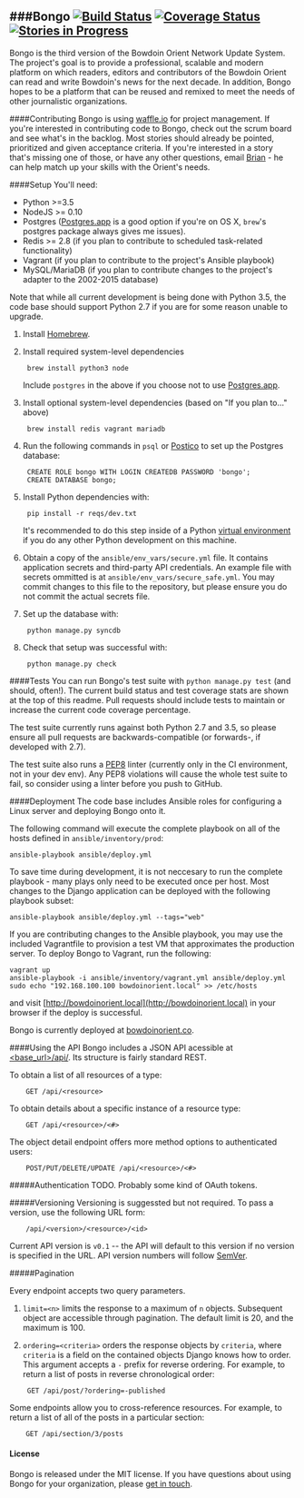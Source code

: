 ###Bongo
[![Build Status](https://img.shields.io/travis/BowdoinOrient/bongo/develop.svg?style=flat)](https://travis-ci.org/BowdoinOrient/bongo) [![Coverage Status](https://img.shields.io/coveralls/BowdoinOrient/bongo/develop.svg?style=flat)](https://coveralls.io/r/BowdoinOrient/bongo?branch=develop)  [![Stories in Progress](https://badge.waffle.io/BowdoinOrient/bongo.svg?label=In%20Progress&title=In%20Progress)](http://waffle.io/BowdoinOrient/bongo)
---
Bongo is the third version of the Bowdoin Orient Network Update System. The project's goal is to provide a professional, scalable and modern platform on which readers, editors and contributors of the Bowdoin Orient can read and write Bowdoin's news for the next decade. In addition, Bongo hopes to be a platform that can be reused and remixed to meet the needs of other journalistic organizations.

####Contributing
Bongo is using [waffle.io](http://waffle.io/BowdoinOrient/bongo) for project management. If you're interested in contributing code to Bongo, check out the scrum board and see what's in the backlog. Most stories should already be pointed, prioritized and given acceptance criteria. If you're interested in a story that's missing one of those, or have any other questions, email [Brian](mailto:bjacobel@gmail.com) - he can help match up your skills with the Orient's needs.


####Setup
You'll need:

- Python >=3.5
- NodeJS >= 0.10
- Postgres ([Postgres.app](http://postgresapp.com) is a good option if you're on OS X, `brew`'s postgres package always gives me issues).
- Redis >= 2.8 (if you plan to contribute to scheduled task-related functionality)
- Vagrant (if you plan to contribute to the project's Ansible playbook)
- MySQL/MariaDB (if you plan to contribute changes to the project's adapter to the 2002-2015 database)

Note that while all current development is being done with Python 3.5, the code base should support Python 2.7 if you are for some reason unable to upgrade.

1. Install [Homebrew](https://brew.sh).

2. Install required system-level dependencies

        brew install python3 node

	Include `postgres` in the above if you choose not to use [Postgres.app](http://postgresapp.com).

3. Install optional system-level dependencies (based on "If you plan to..." above)

        brew install redis vagrant mariadb


4. Run the following commands in `psql` or [Postico](https://eggerapps.at/postico/) to set up the Postgres database:

        CREATE ROLE bongo WITH LOGIN CREATEDB PASSWORD 'bongo';
        CREATE DATABASE bongo;

5. Install Python dependencies with:

        pip install -r reqs/dev.txt

	It's recommended to do this step inside of a Python [virtual environment](http://docs.python-guide.org/en/latest/dev/virtualenvs/) if you do any other Python development on this machine.

6. Obtain a copy of the `ansible/env_vars/secure.yml` file. It contains application secrets and third-party API credentials. An example file with secrets ommitted is at `ansible/env_vars/secure_safe.yml`. You may commit changes to this file to the repository, but please ensure you do not commit the actual secrets file.

7. Set up the database with:

        python manage.py syncdb

8. Check that setup was successful with:

        python manage.py check

####Tests
You can run Bongo's test suite with `python manage.py test` (and should, often!). The current build status and test coverage stats are shown at the top of this readme. Pull requests should include tests to maintain or increase the current code coverage percentage.

The test suite currently runs against both Python 2.7 and 3.5, so please ensure all pull requests are backwards-compatible (or forwards-, if developed with 2.7).

The test suite also runs a [PEP8](https://www.python.org/dev/peps/pep-0008/) linter (currently only in the CI environment, not in your dev env). Any PEP8 violations will cause the whole test suite to fail, so consider using a linter before you push to GitHub.

####Deployment
The code base includes Ansible roles for configuring a Linux server and deploying Bongo onto it.

The following command will execute the complete playbook on all of the hosts defined in `ansible/inventory/prod`:

    ansible-playbook ansible/deploy.yml

To save time during development, it is not neccesary to run the complete playbook - many plays only need to be executed once per host. Most changes to the Django application can be deployed with the following playbook subset:

    ansible-playbook ansible/deploy.yml --tags="web"

If you are contributing changes to the Ansible playbook, you may use the included Vagrantfile to provision a test VM that approximates the production server. To deploy Bongo to Vagrant, run the following:

    vagrant up
    ansible-playbook -i ansible/inventory/vagrant.yml ansible/deploy.yml
    sudo echo "192.168.100.100 bowdoinorient.local" >> /etc/hosts

and visit [http://bowdoinorient.local](http://bowdoinorient.local) in your browser if the deploy is successful.

Bongo is currently deployed at [bowdoinorient.co](http://bowdoinorient.co).

####Using the API
Bongo includes a JSON API acessible at [<base_url>/api/](https://bowdoinorient.bjacobel.com/api/). Its structure is fairly standard REST.

To obtain a list of all resources of a type:

        GET /api/<resource>

To obtain details about a specific instance of a resource type:

        GET /api/<resource>/<#>

The object detail endpoint offers more method options to authenticated users:

        POST/PUT/DELETE/UPDATE /api/<resource>/<#>

#####Authentication
TODO. Probably some kind of OAuth tokens.

#####Versioning
Versioning is suggessted but not required. To pass a version, use the following URL form:

        /api/<version>/<resource>/<id>

Current API version is `v0.1` -- the API will default to this version if no version is specified in the URL. API version numbers will follow [SemVer](http://semver.org).

#####Pagination

Every endpoint accepts two query parameters.

1. `limit=<n>` limits the response to a maximum of `n` objects. Subsequent object are accessible through pagination. The default limit is 20, and the maximum is 100.

2. `ordering=<criteria>` orders the response objects by `criteria`, where `criteria` is a field on the contained objects Django knows how to order. This argument accepts a `-` prefix for reverse ordering. For example, to return a list of posts in reverse chronological order:

        GET /api/post/?ordering=-published

Some endpoints allow you to cross-reference resources. For example, to return a  list of all of the posts in a particular section:

        GET /api/section/3/posts


#### License
Bongo is released under the MIT license. If you have questions about using Bongo for your organization, please [get in touch](mailto:bjacobel@gmail.com).
